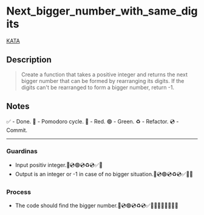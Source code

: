 # Next_bigger_number_with_same_digits

[KATA](https://www.codewars.com/kata/55983863da40caa2c900004e/train/python)

## Description

> Create a function that takes a positive integer and returns the next bigger number that can be formed by rearranging its digits.
>If the digits can't be rearranged to form a bigger number, return -1.

## Notes

 ✅ - Done.
 🍅 - Pomodoro cycle.
 🔴 - Red.
 🟢 - Green.
 ♻️ - Refactor.
 💿 - Commit.

---

### Guardinas

- Input positiv integer.🔴💿🟢💿♻️💿✅🍅
- Output is an integer or -1 in case of no bigger situation.🔴💿🟢💿♻️💿✅🍅🍅

### Process

- The code should find the bigger number.🔴💿🟢💿♻️💿✅🍅🍅🍅🍅🍅🍅🍅🍅

